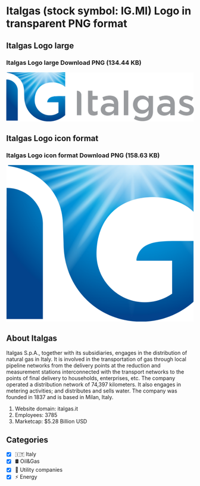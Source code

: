 # Italgas (stock symbol: IG.MI) Logo in transparent PNG format

## Italgas Logo large

### Italgas Logo large Download PNG (134.44 KB)

![Italgas Logo large Download PNG (134.44 KB)](/img/orig/IG.MI_BIG-42f4ec43.png)

## Italgas Logo icon format

### Italgas Logo icon format Download PNG (158.63 KB)

![Italgas Logo icon format Download PNG (158.63 KB)](/img/orig/IG.MI-088e0af6.png)

## About Italgas

Italgas S.p.A., together with its subsidiaries, engages in the distribution of natural gas in Italy. It is involved in the transportation of gas through local pipeline networks from the delivery points at the reduction and measurement stations interconnected with the transport networks to the points of final delivery to households, enterprises, etc. The company operated a distribution network of 74,397 kilometers. It also engages in metering activities; and distributes and sells water. The company was founded in 1837 and is based in Milan, Italy.

1. Website domain: italgas.it
2. Employees: 3785
3. Marketcap: $5.28 Billion USD


## Categories
- [x] 🇮🇹 Italy
- [x] 🛢 Oil&Gas
- [x] 🚰 Utility companies
- [x] ⚡ Energy
